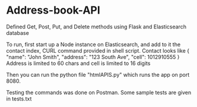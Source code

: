 # Address-book-API
Defined Get, Post, Put, and Delete methods using Flask and Elasticsearch database

To run, first start up a Node instance on Elasticsearch, and add to it the contact index, CURL command provided in shell script.
Contact looks like 
{
  "name": "John Smith",
  "address": "123 South Ave",
  "cell": 1012910555
}
Address is limited to 60 chars and cell is limited to 16 digits

Then you can run the python file "htmlAPIS.py" which runs the app on port 8080.

Testing the commands was done on Postman. Some sample tests are given in tests.txt
